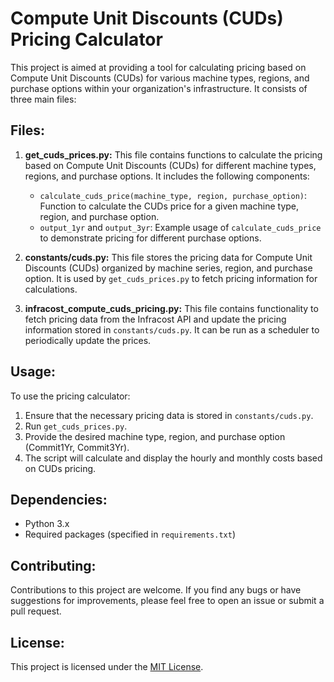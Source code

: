 # Compute Unit Discounts (CUDs) Pricing Calculator

This project is aimed at providing a tool for calculating pricing based on Compute Unit Discounts (CUDs) for various machine types, regions, and purchase options within your organization's infrastructure. It consists of three main files:

## Files:

1. **get_cuds_prices.py:**
   This file contains functions to calculate the pricing based on Compute Unit Discounts (CUDs) for different machine types, regions, and purchase options. It includes the following components:

   - `calculate_cuds_price(machine_type, region, purchase_option)`: Function to calculate the CUDs price for a given machine type, region, and purchase option.
   - `output_1yr` and `output_3yr`: Example usage of `calculate_cuds_price` to demonstrate pricing for different purchase options.

2. **constants/cuds.py:**
   This file stores the pricing data for Compute Unit Discounts (CUDs) organized by machine series, region, and purchase option. It is used by `get_cuds_prices.py` to fetch pricing information for calculations.

3. **infracost_compute_cuds_pricing.py:**
   This file contains functionality to fetch pricing data from the Infracost API and update the pricing information stored in `constants/cuds.py`. It can be run as a scheduler to periodically update the prices.

## Usage:

To use the pricing calculator:

1. Ensure that the necessary pricing data is stored in `constants/cuds.py`.
2. Run `get_cuds_prices.py`.
3. Provide the desired machine type, region, and purchase option (Commit1Yr, Commit3Yr).
4. The script will calculate and display the hourly and monthly costs based on CUDs pricing.

## Dependencies:

- Python 3.x
- Required packages (specified in `requirements.txt`)

## Contributing:

Contributions to this project are welcome. If you find any bugs or have suggestions for improvements, please feel free to open an issue or submit a pull request.

## License:

This project is licensed under the [MIT License](LICENSE).
